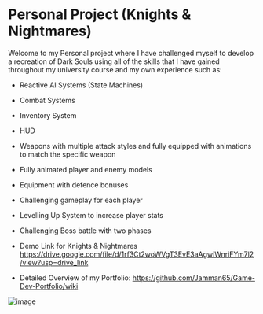 # Personal Project (Knights & Nightmares)
Welcome to my Personal project where I have challenged myself to develop a recreation of Dark Souls using all of the skills that I have gained throughout my university course and my own experience such as:

* Reactive AI Systems (State Machines)

* Combat Systems

* Inventory System

* HUD

* Weapons with multiple attack styles and fully equipped with animations to match the specific weapon

* Fully animated player and enemy models

* Equipment with defence bonuses

* Challenging gameplay for each player

* Levelling Up System to increase player stats

* Challenging Boss battle with two phases


* Demo Link for Knights & Nightmares https://drive.google.com/file/d/1rf3Ct2woWVgT3EvE3aAgwiWnriFYm7l2/view?usp=drive_link




* Detailed Overview of my Portfolio: https://github.com/Jamman65/Game-Dev-Portfolio/wiki

![image](https://github.com/Jamman65/Game-Dev-Portfolio/assets/71873396/c2365c25-4f65-4656-9f48-400079209a43)

